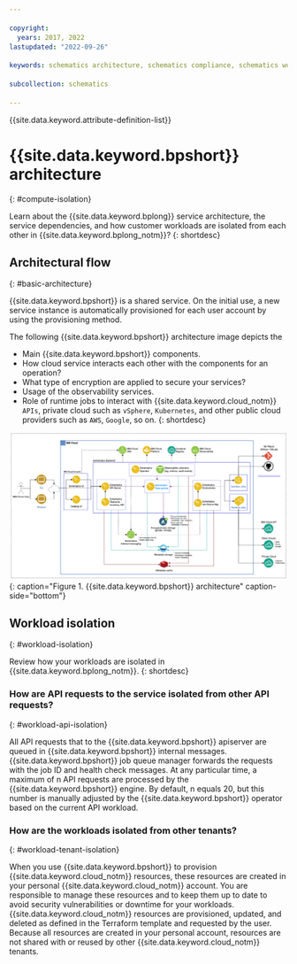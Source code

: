 ```yaml
---

copyright:
  years: 2017, 2022
lastupdated: "2022-09-26"

keywords: schematics architecture, schematics compliance, schematics workload isolation, schematics depdendencies

subcollection: schematics

---
```


{{site.data.keyword.attribute-definition-list}}

# {{site.data.keyword.bpshort}} architecture
{: #compute-isolation}

Learn about the {{site.data.keyword.bplong}} service architecture, the service dependencies, and how customer workloads are isolated from each other in {{site.data.keyword.bplong_notm}}?
{: shortdesc}

## Architectural flow
{: #basic-architecture}

{{site.data.keyword.bpshort}} is a shared service. On the initial use, a new service instance is automatically provisioned for each user account by using the provisioning method.

The following {{site.data.keyword.bpshort}} architecture image depicts the 
- Main {{site.data.keyword.bpshort}} components.
- How cloud service interacts each other with the components for an operation?
- What type of encryption are applied to secure your services?
- Usage of the observability services.
- Role of runtime jobs to interact with {{site.data.keyword.cloud_notm}} `APIs`, private cloud such as `vSphere`, `Kubernetes`, and other public cloud providers such as `AWS`, `Google`, so on.
{: shortdesc}

![{{site.data.keyword.bpshort}} architecture](images/schematics-enduser-architecture.png){: caption="Figure 1. {{site.data.keyword.bpshort}} architecture" caption-side="bottom"}

## Workload isolation
{: #workload-isolation}

Review how your workloads are isolated in {{site.data.keyword.bplong_notm}}.
{: shortdesc}

### How are API requests to the service isolated from other API requests?
{: #workload-api-isolation}

All API requests that to the {{site.data.keyword.bpshort}} apiserver are queued in {{site.data.keyword.bpshort}} internal messages. {{site.data.keyword.bpshort}} job queue manager forwards the requests with the job ID and health check messages. At any particular time, a maximum of n API requests are processed by the {{site.data.keyword.bpshort}} engine. By default, n equals 20, but this number is manually adjusted by the {{site.data.keyword.bpshort}} operator based on the current API workload.

### How are the workloads isolated from other tenants? 
{: #workload-tenant-isolation}

When you use {{site.data.keyword.bpshort}} to provision {{site.data.keyword.cloud_notm}} resources, these resources are created in your personal {{site.data.keyword.cloud_notm}} account. You are responsible to manage these resources and to keep them up to date to avoid security vulnerabilities or downtime for your workloads. {{site.data.keyword.cloud_notm}} resources are provisioned, updated, and deleted as defined in the Terraform template and requested by the user. Because all resources are created in your personal account, resources are not shared with or reused by other {{site.data.keyword.cloud_notm}} tenants.

